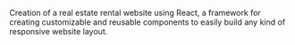 Creation of a real estate rental website using React, a framework for creating customizable and reusable components to easily build any kind of responsive website layout.
